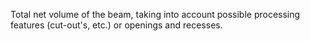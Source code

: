 ﻿Total net volume of the beam, taking into account possible processing features (cut-out's, etc.) or openings and recesses.
